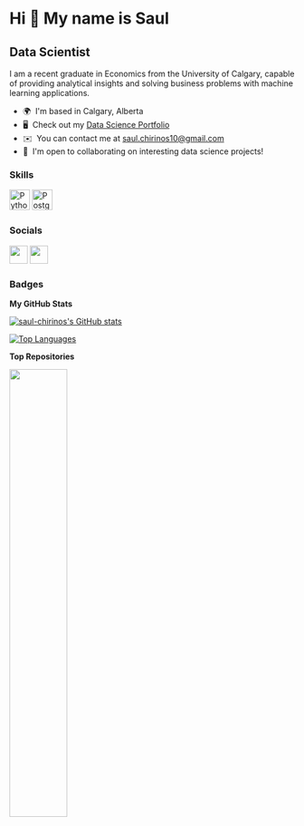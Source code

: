 Hi 👋 My name is Saul
=====================

Data Scientist
--------------

I am a recent graduate in Economics from the University of Calgary, capable of providing analytical insights and solving business problems with machine learning applications.

* 🌍  I'm based in Calgary, Alberta
* 🖥️  Check out my [Data Science Portfolio](https://saul-chirinos.github.io/saul-portfolio/)
* ✉️  You can contact me at [saul.chirinos10@gmail.com](mailto:saul.chirinos10@gmail.com)
* 🤝  I'm open to collaborating on interesting data science projects!

### Skills

<p align="left">
<a href="https://www.python.org/" target="_blank" rel="noreferrer"><img src="https://raw.githubusercontent.com/danielcranney/readme-generator/main/public/icons/skills/python-colored.svg" width="36" height="36" alt="Python" /></a>
<a href="https://www.postgresql.org/" target="_blank" rel="noreferrer"><img src="https://raw.githubusercontent.com/danielcranney/readme-generator/main/public/icons/skills/postgresql-colored.svg" width="36" height="36" alt="PostgreSQL" /></a>
</p>


### Socials

<p align="left"> <a href="https://www.github.com/saul-chirinos" target="_blank" rel="noreferrer"><img src="https://raw.githubusercontent.com/danielcranney/readme-generator/main/public/icons/socials/github-dark.svg" width="32" height="32" /></a> <a href="https://www.linkedin.com/in/saulchirinos/" target="_blank" rel="noreferrer"><img src="https://raw.githubusercontent.com/danielcranney/readme-generator/main/public/icons/socials/linkedin.svg" width="32" height="32" /></a></p>

### Badges

<b>My GitHub Stats</b>

<a href="http://www.github.com/saul-chirinos"><img src="https://github-readme-stats.vercel.app/api?username=saul-chirinos&show_icons=true&hide=issues,&count_private=true&title_color=3382ed&text_color=ffffff&icon_color=3382ed&bg_color=1c1917&hide_border=true&show_icons=true" alt="saul-chirinos's GitHub stats" /></a>

<a href="https://github.com/saul-chirinos" align="left"><img src="https://github-readme-stats.vercel.app/api/top-langs/?username=saul-chirinos&langs_count=10&title_color=3382ed&text_color=ffffff&icon_color=3382ed&bg_color=1c1917&hide_border=true&locale=en&custom_title=Top%20%Languages" alt="Top Languages" /></a>

<b>Top Repositories</b>

<div width="100%" align="center"><a href="https://github.com/saul-chirinos/kpiproject" align="left"><img align="left" width="45%" src="https://github-readme-stats.vercel.app/api/pin/?username=saul-chirinos&repo=kpiproject&title_color=3382ed&text_color=ffffff&icon_color=3382ed&bg_color=1c1917&hide_border=true&locale=en" /></a></div><br /><br /><br /><br /><br /><br /><br />
<!---
saul-chirinos/saul-chirinos is a ✨ special ✨ repository because its `README.md` (this file) appears on your GitHub profile.
You can click the Preview link to take a look at your changes.
--->
